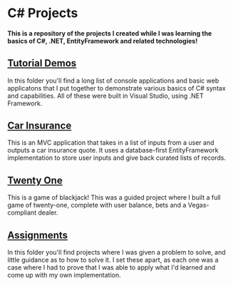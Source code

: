 # C# Projects

#### This is a repository of the projects I created while I was learning the basics of C#, .NET, EntityFramework and related technologies!

## [Tutorial Demos](https://github.com/MeisterKeen/Basic-CSharp-TechAcademy/tree/main/Tutorial%20Demos)

In this folder you'll find a long list of console applications and basic web applicatons that I put together to demonstrate various basics of C# syntax and capabilities. All of these were built in Visual Studio, using .NET Framework.

## [Car Insurance](https://github.com/MeisterKeen/Basic-CSharp-TechAcademy/tree/main/CarInsurance)

This is an MVC application that takes in a list of inputs from a user and outputs a car insurance quote. It uses a database-first EntityFramework implementation to store user inputs and give back curated lists of records.

## [Twenty One](https://github.com/MeisterKeen/Basic-CSharp-TechAcademy/tree/main/Guided%20Projects/TwentyOne)

This is a game of blackjack! This was a guided project where I built a full game of twenty-one, complete with user balance, bets and a Vegas-compliant dealer.

## [Assignments](https://github.com/MeisterKeen/Basic-CSharp-TechAcademy/tree/main/Assignments)

In this folder you'll find projects where I was given a problem to solve, and little guidance as to how to solve it. I set these apart, as each one was a case where I had to prove that I was able to apply what I'd learned and come up with my own implementation.
